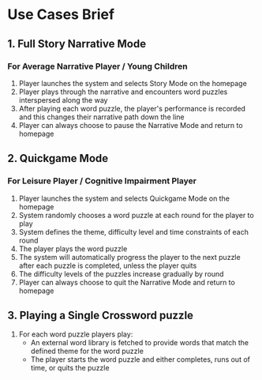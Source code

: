 # Use Cases Brief

## 1. Full Story Narrative Mode
### For Average Narrative Player / Young Children
1. Player launches the system and selects Story Mode on the homepage
2. Player plays through the narrative and encounters word puzzles interspersed along the way
3. After playing each word puzzle, the player's performance is recorded and this changes their narrative path down the line
4. Player can always choose to pause the Narrative Mode and return to homepage


## 2. Quickgame Mode
### For Leisure Player / Cognitive Impairment Player
1. Player launches the system and selects Quickgame Mode on the homepage
2. System randomly chooses a word puzzle at each round for the player to play
3. System defines the theme, difficulty level and time constraints of each round
4. The player plays the word puzzle
5. The system will automatically progress the player to the next puzzle after each puzzle is completed, unless the player quits
6. The difficulty levels of the puzzles increase gradually by round
7. Player can always choose to quit the Narrative Mode and return to homepage

## 3.  Playing a Single Crossword puzzle
1. For each word puzzle players play:
   * An external word library is fetched to provide words that match the defined theme for the word puzzle
   * The player starts the word puzzle and either completes, runs out of time, or quits the puzzle 
